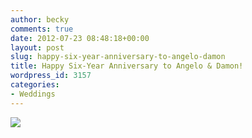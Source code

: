 ```yaml
---
author: becky
comments: true
date: 2012-07-23 08:48:18+00:00
layout: post
slug: happy-six-year-anniversary-to-angelo-damon
title: Happy Six-Year Anniversary to Angelo & Damon!
wordpress_id: 3157
categories:
- Weddings
---
```


[![](http://www.beckyjenson.com/wp-content/uploads/2012/03/blog-July06-00011.jpg)](http://www.beckyjenson.com/wp-content/uploads/2012/03/blog-July06-00011.jpg)
